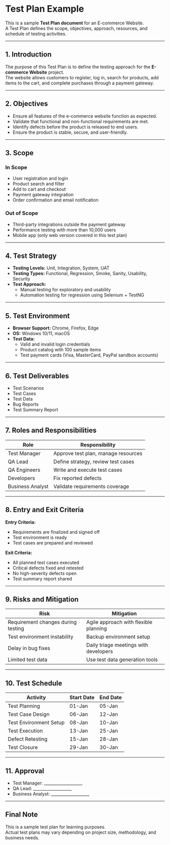 # Test Plan Example

This is a sample **Test Plan document** for an E-commerce Website.  
A Test Plan defines the scope, objectives, approach, resources, and schedule of testing activities.  

---

## 1. Introduction

The purpose of this Test Plan is to define the testing approach for the **E-commerce Website** project.  
The website allows customers to register, log in, search for products, add items to the cart, and complete purchases through a payment gateway.  

---

## 2. Objectives

- Ensure all features of the e-commerce website function as expected.  
- Validate that functional and non-functional requirements are met.  
- Identify defects before the product is released to end users.  
- Ensure the product is stable, secure, and user-friendly.  

---

## 3. Scope

### In Scope
- User registration and login  
- Product search and filter  
- Add to cart and checkout  
- Payment gateway integration  
- Order confirmation and email notification  

### Out of Scope
- Third-party integrations outside the payment gateway  
- Performance testing with more than 10,000 users  
- Mobile app (only web version covered in this test plan)  

---

## 4. Test Strategy

- **Testing Levels:** Unit, Integration, System, UAT  
- **Testing Types:** Functional, Regression, Smoke, Sanity, Usability, Security  
- **Test Approach:**  
  - Manual testing for exploratory and usability  
  - Automation testing for regression using Selenium + TestNG  

---

## 5. Test Environment

- **Browser Support:** Chrome, Firefox, Edge  
- **OS:** Windows 10/11, macOS  
- **Test Data:**  
  - Valid and invalid login credentials  
  - Product catalog with 100 sample items  
  - Test payment cards (Visa, MasterCard, PayPal sandbox accounts)  

---

## 6. Test Deliverables

- Test Scenarios  
- Test Cases  
- Test Data  
- Bug Reports  
- Test Summary Report  

---

## 7. Roles and Responsibilities

| Role              | Responsibility                          |
|-------------------|------------------------------------------|
| Test Manager      | Approve test plan, manage resources      |
| QA Lead           | Define strategy, review test cases       |
| QA Engineers      | Write and execute test cases             |
| Developers        | Fix reported defects                     |
| Business Analyst  | Validate requirements coverage           |

---

## 8. Entry and Exit Criteria

**Entry Criteria:**  
- Requirements are finalized and signed off  
- Test environment is ready  
- Test cases are prepared and reviewed  

**Exit Criteria:**  
- All planned test cases executed  
- Critical defects fixed and retested  
- No high-severity defects open  
- Test summary report shared  

---

## 9. Risks and Mitigation

| Risk                                  | Mitigation                                     |
|---------------------------------------|------------------------------------------------|
| Requirement changes during testing    | Agile approach with flexible planning          |
| Test environment instability          | Backup environment setup                       |
| Delay in bug fixes                    | Daily triage meetings with developers          |
| Limited test data                     | Use test data generation tools                 |

---

## 10. Test Schedule

| Activity              | Start Date | End Date   |
|-----------------------|------------|------------|
| Test Planning         | 01-Jan     | 05-Jan     |
| Test Case Design      | 06-Jan     | 12-Jan     |
| Test Environment Setup| 08-Jan     | 10-Jan     |
| Test Execution        | 13-Jan     | 25-Jan     |
| Defect Retesting      | 15-Jan     | 28-Jan     |
| Test Closure          | 29-Jan     | 30-Jan     |

---

## 11. Approval

- Test Manager: ___________________  
- QA Lead: ___________________  
- Business Analyst: ___________________  

---

## Final Note

This is a sample test plan for learning purposes.  
Actual test plans may vary depending on project size, methodology, and business needs.  
